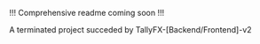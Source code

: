 !!! Comprehensive readme coming soon !!!

A terminated project succeded by TallyFX-[Backend/Frontend]-v2
